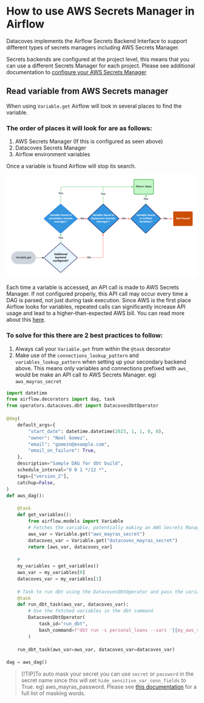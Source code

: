 # How to use AWS Secrets Manager in Airflow

Datacoves implements the Airflow Secrets Backend Interface to support different types of secrets managers
including AWS Secrets Manager.

Secrets backends are configured at the project level, this means that you can use a different Secrets Manager for each project. Please see additional documentation to [configure your AWS Secrets Manager](/how-tos/datacoves/how_to_configure_aws_secrets_manager.md)

## Read variable from AWS Secrets manager

When using `Variable.get` Airflow will look in several places to find the variable. 

### The order of places it will look for are as follows:

1. AWS Secrets Manager (If this is  configured as seen above)
2. Datacoves Secrets Manager
3. Airflow environment variables

Once a variable is found Airflow will stop its search. 

![secrets flowchart](assets/variablle_flow.png)

Each time a variable is accessed, an API call is made to AWS Secrets Manager. If not configured properly, this API call may occur every time a DAG is parsed, not just during task execution. Since AWS is the first place Airflow looks for variables, repeated calls can significantly increase API usage and lead to a higher-than-expected AWS bill. You can read more about this [here](https://medium.com/apache-airflow/setting-up-aws-secrets-backends-with-airflow-in-a-cost-effective-way-dac2d2c43f13). 

### To solve for this there are 2 best practices to follow:

1. Always call your `Variable.get` from within the `@task` decorator
2. Make use of the `connections_lookup_pattern` and `variables_lookup_pattern` when setting up your secondary backend above. This means only variables and connections prefixed with `aws_` would be make an API call to AWS Secrets Manager. eg) `aws_mayras_secret`
   

```python
import datetime
from airflow.decorators import dag, task
from operators.datacoves.dbt import DatacovesDbtOperator

@dag(
    default_args={
        "start_date": datetime.datetime(2023, 1, 1, 0, 0),
        "owner": "Noel Gomez",
        "email": "gomezn@example.com",
        "email_on_failure": True,
    },
    description="Sample DAG for dbt build",
    schedule_interval="0 0 1 */12 *",
    tags=["version_2"],
    catchup=False,
)
def aws_dag():

    @task
    def get_variables():
        from airflow.models import Variable
        # Fetches the variable, potentially making an AWS Secrets Manager API call
        aws_var = Variable.get("aws_mayras_secret")
        datacoves_var = Variable.get("datacoves_mayras_secret")
        return [aws_var, datacoves_var]

    #
    my_variables = get_variables()
    aws_var = my_variables[0]
    datacoves_var = my_variables[1]

    # Task to run dbt using the DatacovesDbtOperator and pass the variables
    @task
    def run_dbt_task(aws_var, datacoves_var):
        # Use the fetched variables in the dbt command
        DatacovesDbtOperator(
            task_id="run_dbt",
            bash_command=f"dbt run -s personal_loans --vars '{{my_aws_variable: \"{aws_var}\", datacoves_variable: \"{datacoves_var}\"}}'"
        )

    run_dbt_task(aws_var=aws_var, datacoves_var=datacoves_var)

dag = aws_dag()


```

>[!TIP]To auto mask your secret you can use `secret` or `password` in the secret name since this will set `hide_sensitive_var_conn_fields` to True. eg) aws_mayras_password. Please see [this documentation](https://www.astronomer.io/docs/learn/airflow-variables#hide-sensitive-information-in-airflow-variables) for a full list of masking words.